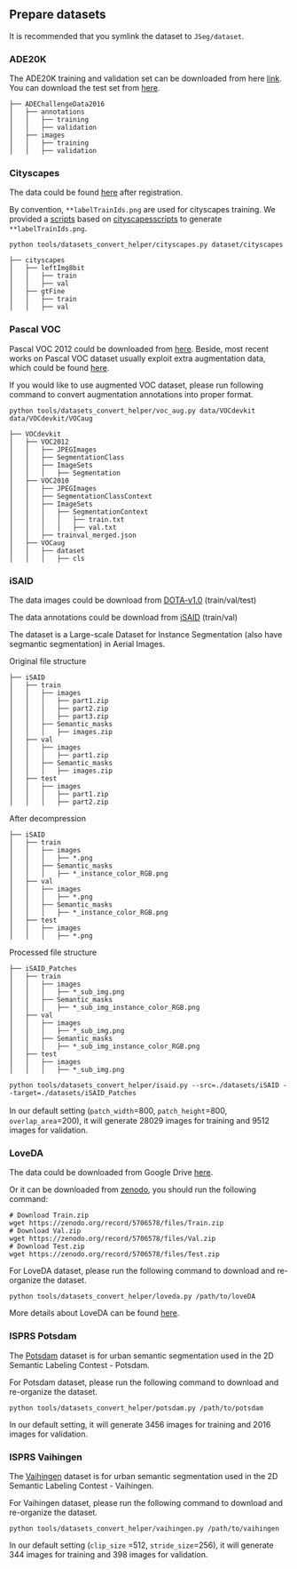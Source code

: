 ## Prepare datasets
It is recommended that you symlink the dataset to `JSeg/dataset`.

### ADE20K
The ADE20K training and validation set can be downloaded from here [link](http://data.csail.mit.edu/places/ADEchallenge/ADEChallengeData2016.zip).
You can download the test set from [here](http://data.csail.mit.edu/places/ADEchallenge/release_test.zip).
```
├── ADEChallengeData2016
│   ├── annotations
│   │   ├── training
│   │   ├── validation
│   ├── images
│   │   ├── training
│   │   ├── validation
```

### Cityscapes

The data could be found [here](https://www.cityscapes-dataset.com/downloads/) after registration.

By convention, `**labelTrainIds.png` are used for cityscapes training.
We provided a [scripts](https://github.com/open-mmlab/mmsegmentation/blob/master/tools/convert_datasets/cityscapes.py) based on [cityscapesscripts](https://github.com/mcordts/cityscapesScripts)
to generate `**labelTrainIds.png`.

```shell
python tools/datasets_convert_helper/cityscapes.py dataset/cityscapes
```

```
├── cityscapes
│   ├── leftImg8bit
│   │   ├── train
│   │   ├── val
│   ├── gtFine
│   │   ├── train
│   │   ├── val
```


### Pascal VOC

Pascal VOC 2012 could be downloaded from [here](http://host.robots.ox.ac.uk/pascal/VOC/voc2012/VOCtrainval_11-May-2012.tar).
Beside, most recent works on Pascal VOC dataset usually exploit extra augmentation data, which could be found [here](http://www.eecs.berkeley.edu/Research/Projects/CS/vision/grouping/semantic_contours/benchmark.tgz).

If you would like to use augmented VOC dataset, please run following command to convert augmentation annotations into proper format.

```shell
python tools/datasets_convert_helper/voc_aug.py data/VOCdevkit data/VOCdevkit/VOCaug
```


```
├── VOCdevkit
│   ├── VOC2012
│   │   ├── JPEGImages
│   │   ├── SegmentationClass
│   │   ├── ImageSets
│   │   │   ├── Segmentation
│   ├── VOC2010
│   │   ├── JPEGImages
│   │   ├── SegmentationClassContext
│   │   ├── ImageSets
│   │   │   ├── SegmentationContext
│   │   │   │   ├── train.txt
│   │   │   │   ├── val.txt
│   │   ├── trainval_merged.json
│   ├── VOCaug
│   │   ├── dataset
│   │   │   ├── cls
```

### iSAID

The data images could be download from [DOTA-v1.0](https://captain-whu.github.io/DOTA/dataset.html) (train/val/test)

The data annotations could be download from [iSAID](https://captain-whu.github.io/iSAID/dataset.html) (train/val)

The dataset is a Large-scale Dataset for Instance Segmentation (also have segmantic segmentation) in Aerial Images.

Original file structure
```
├── iSAID
│   ├── train
│   │   ├── images
│   │   │   ├── part1.zip
│   │   │   ├── part2.zip
│   │   │   ├── part3.zip
│   │   ├── Semantic_masks
│   │   │   ├── images.zip
│   ├── val
│   │   ├── images
│   │   │   ├── part1.zip
│   │   ├── Semantic_masks
│   │   │   ├── images.zip
│   ├── test
│   │   ├── images
│   │   │   ├── part1.zip
│   │   │   ├── part2.zip
```

After decompression
```
├── iSAID
│   ├── train
│   │   ├── images
│   │   │   ├── *.png
│   │   ├── Semantic_masks
│   │   │   ├── *_instance_color_RGB.png
│   ├── val
│   │   ├── images
│   │   │   ├── *.png
│   │   ├── Semantic_masks
│   │   │   ├── *_instance_color_RGB.png
│   ├── test
│   │   ├── images
│   │   │   ├── *.png
```

Processed file structure
```
├── iSAID_Patches
│   ├── train
│   │   ├── images
│   │   │   ├── *_sub_img.png
│   │   ├── Semantic_masks
│   │   │   ├── *_sub_img_instance_color_RGB.png
│   ├── val
│   │   ├── images
│   │   │   ├── *_sub_img.png
│   │   ├── Semantic_masks
│   │   │   ├── *_sub_img_instance_color_RGB.png
│   ├── test
│   │   ├── images
│   │   │   ├── *_sub_img.png
```

```shell
python tools/datasets_convert_helper/isaid.py --src=./datasets/iSAID --target=./datasets/iSAID_Patches
```

In our default setting (`patch_width`=800, `patch_height`=800,　`overlap_area`=200), it will generate 28029 images for training and 9512 images for validation.

### LoveDA

The data could be downloaded from Google Drive [here](https://drive.google.com/drive/folders/1ibYV0qwn4yuuh068Rnc-w4tPi0U0c-ti?usp=sharing).

Or it can be downloaded from [zenodo](https://zenodo.org/record/5706578#.YZvN7SYRXdF), you should run the following command:

```shell
# Download Train.zip
wget https://zenodo.org/record/5706578/files/Train.zip
# Download Val.zip
wget https://zenodo.org/record/5706578/files/Val.zip
# Download Test.zip
wget https://zenodo.org/record/5706578/files/Test.zip
```

For LoveDA dataset, please run the following command to download and re-organize the dataset.

```shell
python tools/datasets_convert_helper/loveda.py /path/to/loveDA
```

More details about LoveDA can be found [here](https://github.com/Junjue-Wang/LoveDA).

### ISPRS Potsdam

The [Potsdam](https://www.isprs.org/education/benchmarks/UrbanSemLab/2d-sem-label-potsdam.aspx)
dataset is for urban semantic segmentation used in the 2D Semantic Labeling Contest - Potsdam.

For Potsdam dataset, please run the following command to download and re-organize the dataset.

```shell
python tools/datasets_convert_helper/potsdam.py /path/to/potsdam
```

In our default setting, it will generate 3456 images for training and 2016 images for validation.

### ISPRS Vaihingen

The [Vaihingen](https://www.isprs.org/education/benchmarks/UrbanSemLab/2d-sem-label-vaihingen.aspx)
dataset is for urban semantic segmentation used in the 2D Semantic Labeling Contest - Vaihingen.

For Vaihingen dataset, please run the following command to download and re-organize the dataset.

```shell
python tools/datasets_convert_helper/vaihingen.py /path/to/vaihingen
```

In our default setting (`clip_size` =512, `stride_size`=256), it will generate 344 images for training and 398 images for validation.